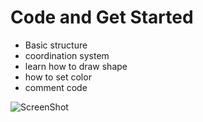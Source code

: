 # Code and Get Started
- Basic structure
- coordination system
- learn how to draw shape
- how to set color
- comment code

![ScreenShot](https://raw.github.com/AUAP/AP2017/master/class03/Screen%20Shot%202017-02-08%20at%2010.35.06%20PM.png)
